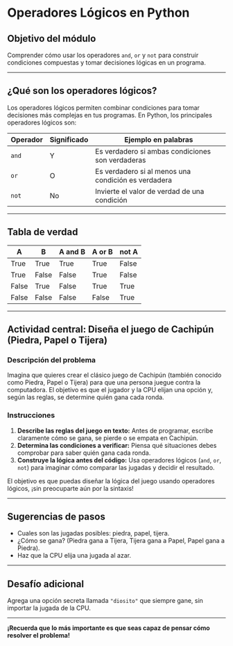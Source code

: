 # Operadores Lógicos en Python

## Objetivo del módulo

Comprender cómo usar los operadores `and`, `or` y `not` para construir condiciones compuestas y tomar decisiones lógicas en un programa.

---

## ¿Qué son los operadores lógicos?

Los operadores lógicos permiten combinar condiciones para tomar decisiones más complejas en tus programas. En Python, los principales operadores lógicos son:

| Operador | Significado | Ejemplo en palabras |
|----------|-------------|--------------------|
| `and`    | Y           | Es verdadero si ambas condiciones son verdaderas |
| `or`     | O           | Es verdadero si al menos una condición es verdadera |
| `not`    | No          | Invierte el valor de verdad de una condición |

---

## Tabla de verdad

| A     | B     | A and B | A or B | not A |
|-------|-------|---------|--------|-------|
| True  | True  | True    | True   | False |
| True  | False | False   | True   | False |
| False | True  | False   | True   | True  |
| False | False | False   | False  | True  |

---

## Actividad central: Diseña el juego de Cachipún (Piedra, Papel o Tijera)

### Descripción del problema

Imagina que quieres crear el clásico juego de Cachipún (también conocido como Piedra, Papel o Tijera) para que una persona juegue contra la computadora. El objetivo es que el jugador y la CPU elijan una opción y, según las reglas, se determine quién gana cada ronda.

### Instrucciones

1. **Describe las reglas del juego en texto:** Antes de programar, escribe claramente cómo se gana, se pierde o se empata en Cachipún.
2. **Determina las condiciones a verificar:** Piensa qué situaciones debes comprobar para saber quién gana cada ronda.
3. **Construye la lógica antes del código:** Usa operadores lógicos (`and`, `or`, `not`) para imaginar cómo comparar las jugadas y decidir el resultado.

El objetivo es que puedas diseñar la lógica del juego usando operadores lógicos, ¡sin preocuparte aún por la sintaxis!

---

## Sugerencias de pasos

- Cuales son las jugadas posibles: piedra, papel, tijera.
- ¿Cómo se gana? (Piedra gana a Tijera, Tijera gana a Papel, Papel gana a Piedra).
- Haz que la CPU elija una jugada al azar.

---

## Desafío adicional

Agrega una opción secreta llamada `"diosito"` que siempre gane, sin importar la jugada de la CPU.

---

**¡Recuerda que lo más importante es que seas capaz de pensar cómo resolver el problema!**